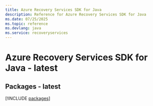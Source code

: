```yaml
---
title: Azure Recovery Services SDK for Java
description: Reference for Azure Recovery Services SDK for Java
ms.date: 07/25/2025
ms.topic: reference
ms.devlang: java
ms.service: recoveryservices
---
```

# Azure Recovery Services SDK for Java - latest
## Packages - latest
[!INCLUDE [packages](recovery-services-index.md)]